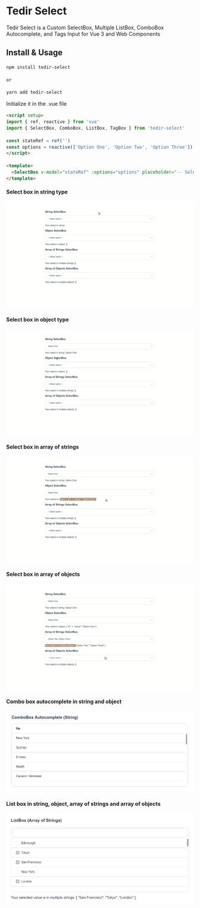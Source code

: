 # Tedir Select
Tedir Select is a Custom SelectBox, Multiple ListBox, ComboBox Autocomplete, and Tags Input for Vue 3 and Web Components

## Install & Usage
```bash
npm install tedir-select

or

yarn add tedir-select
```
Initialize it in the .vue file
```html
<script setup>
import { ref, reactive } from 'vue'
import { SelectBox, ComboBox, ListBox, TagBox } from 'tedir-select'

const stateRef = ref('')
const options = reactive(['Option One', 'Option Two', 'Option Three'])
</script>

<template>
  <SelectBox v-model="stateRef" :options="options" placeholder="-- Select Option --" :size="5" />
</template>
```

#### Select box in string type
![String SelectBox](examples/select-in-string-type.gif "String SelectBox")

#### Select box in object type
![Object SelectBox](examples/select-in-object-type.gif "Object SelectBox")

#### Select box in array of strings
![Array of Strings SelectBox](examples/select-in-array-of-strings.gif "Array of Strings SelectBox")

#### Select box in array of objects
![Array of Objects SelectBox](examples/select-in-array-of-objects.gif "Array of Objects SelectBox")

#### Combo box autocomplete in string and object
![ComboBox Autocomplete](examples/combobox-autocomplete.png "ComboBox Autocomplete")

#### List box in string, object, array of strings and array of objects
![ListBox](examples/listbox.png "ListBox")
